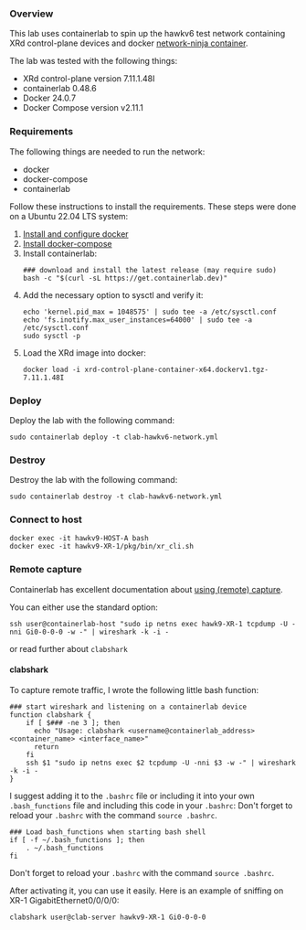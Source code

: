 ### Overview
This lab uses containerlab to spin up the hawkv6 test network containing XRd control-plane devices and docker [network-ninja container](https://github.com/INSRapperswil/network-ninja).

The lab was tested with the following things:
- XRd control-plane version 7.11.1.48I 
- containerlab 0.48.6
- Docker 24.0.7
- Docker Compose version v2.11.1


### Requirements
The following things are needed to run the network:
- docker
- docker-compose
- containerlab

Follow these instructions to install the requirements.
These steps were done on a Ubuntu 22.04 LTS system:
1. [Install and configure docker](https://docs.docker.com/engine/install/ubuntu/)
2. [Install docker-compose](https://www.digitalocean.com/community/tutorials/how-to-install-and-use-docker-compose-on-ubuntu-22-04)
3. Install containerlab:
    ```
    ### download and install the latest release (may require sudo)
    bash -c "$(curl -sL https://get.containerlab.dev)"
    ```
4. Add the necessary option to sysctl and verify it:
   ```
   echo 'kernel.pid_max = 1048575' | sudo tee -a /etc/sysctl.conf
   echo 'fs.inotify.max_user_instances=64000' | sudo tee -a /etc/sysctl.conf
   sudo sysctl -p
   ```
5. Load the XRd image into docker:
   ```
   docker load -i xrd-control-plane-container-x64.dockerv1.tgz-7.11.1.48I
   ```

### Deploy
Deploy the lab with the following command:
```
sudo containerlab deploy -t clab-hawkv6-network.yml
```

### Destroy
Destroy the lab with the following command:
```
sudo containerlab destroy -t clab-hawkv6-network.yml
```

### Connect to host
```
docker exec -it hawkv9-HOST-A bash
docker exec -it hawkv9-XR-1/pkg/bin/xr_cli.sh
```

### Remote capture
Containerlab has excellent documentation about [using (remote) capture](https://containerlab.dev/manual/wireshark/).

You can either use the standard option:
```
ssh user@containerlab-host "sudo ip netns exec hawk9-XR-1 tcpdump -U -nni Gi0-0-0-0 -w -" | wireshark -k -i -
```
or read further about `clabshark`

#### clabshark 

To capture remote traffic, I wrote the following little bash function:
```
### start wireshark and listening on a containerlab device
function clabshark {
    if [ $### -ne 3 ]; then
      echo "Usage: clabshark <username@containerlab_address> <container_name> <interface_name>"
      return
    fi
    ssh $1 "sudo ip netns exec $2 tcpdump -U -nni $3 -w -" | wireshark -k -i -
}
```

I suggest adding it to the `.bashrc` file or including it into your own `.bash_functions` file and including this code in your `.bashrc`:
Don't forget to reload your `.bashrc` with the command `source .bashrc`.

```
### Load bash_functions when starting bash shell
if [ -f ~/.bash_functions ]; then
    . ~/.bash_functions
fi
```
Don't forget to reload your `.bashrc` with the command `source .bashrc`.

After activating it, you can use it easily.
Here is an example of sniffing on XR-1 GigabitEthernet0/0/0/0:
```
clabshark user@clab-server hawkv9-XR-1 Gi0-0-0-0
```